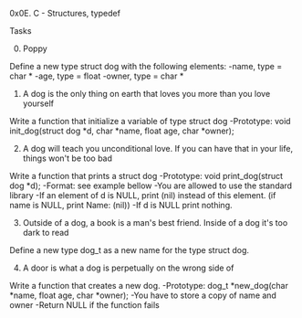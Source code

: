 0x0E. C - Structures, typedef

Tasks

0. Poppy

Define a new type struct dog with the following elements:
-name, type = char *
-age, type = float
-owner, type = char *

1. A dog is the only thing on earth that loves you more than you love yourself

Write a function that initialize a variable of type struct dog
-Prototype: void init_dog(struct dog *d, char *name, float age, char *owner);

2. A dog will teach you unconditional love. If you can have that in your life, things won't be too bad

Write a function that prints a struct dog
-Prototype: void print_dog(struct dog *d);
-Format: see example bellow
-You are allowed to use the standard library
-If an element of d is NULL, print (nil) instead of this element. (if name is NULL, print Name: (nil))
-If d is NULL print nothing.

3. Outside of a dog, a book is a man's best friend. Inside of a dog it's too dark to read

Define a new type dog_t as a new name for the type struct dog.

4. A door is what a dog is perpetually on the wrong side of

Write a function that creates a new dog.
-Prototype: dog_t *new_dog(char *name, float age, char *owner);
-You have to store a copy of name and owner
-Return NULL if the function fails
